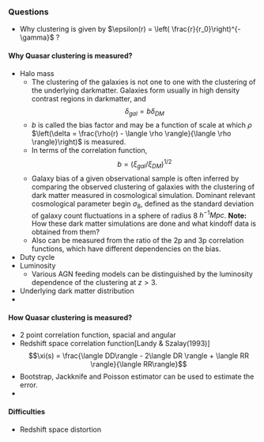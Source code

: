 
### Questions
- Why clustering is given by $\epsilon(r) = \left( \frac{r}{r_0}\right)^{-\gamma}$ ?

#### Why Quasar clustering is measured?
- Halo mass
	- The clustering of the galaxies is not one to one with the clustering of the underlying darkmatter. Galaxies form usually in high density contrast regions in darkmatter, and $$\delta_{gal} = b\delta_{DM}$$
	- $b$ is called the bias factor and may be a function of scale at which $\rho$ $\left(\delta = \frac{\rho(r) - \langle \rho \rangle}{\langle \rho \rangle}\right)$ is measured.
	- In terms of the correlation function,$$b = (\xi_{gal}/\xi_{DM})^{1/2}$$
	- Galaxy bias of a given observational sample is often inferred by comparing the observed clustering of galaxies with the clustering of dark matter measured in cosmological simulation. Dominant relevant cosmological parameter begin $\sigma_8$, defined as the standard deviation of galaxy count fluctuations in a sphere of radius 8 $h^{-1}Mpc$. **Note:** How these dark matter simulations are done and what kindoff data is obtained from them?
	- Also can be measured from the ratio of the 2p and 3p correlation functions, which have different dependencies on the bias.
-  Duty cycle
- Luminosity
	- Various AGN feeding models can be distinguished by the luminosity dependence of the clustering at $z>3$.
- Underlying dark matter distribution
- 
#### How Quasar clustering is measured?
- 2 point correlation function, spacial and angular
- Redshift space correlation function[Landy & Szalay(1993)]$$\xi(s) = \frac{\langle DD\rangle - 2\langle DR \rangle + \langle RR \rangle}{\langle RR\rangle}$$
- Bootstrap, Jackknife and Poisson estimator can be used to estimate the error.
- 
#### Difficulties
- Redshift space distortion
